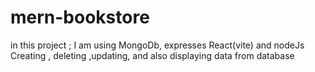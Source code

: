 # mern-bookstore
in this project ;
I am using MongoDb, expresses React(vite) and nodeJs
Creating , deleting ,updating, and also displaying data from database
